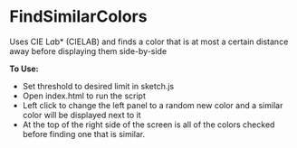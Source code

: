# FindSimilarColors
Uses CIE L*a*b* (CIELAB) and finds a color that is at most a certain distance away before displaying them side-by-side

**To Use:**
- Set threshold to desired limit in sketch.js
- Open index.html to run the script
- Left click to change the left panel to a random new color and a similar color will be displayed next to it
- At the top of the right side of the screen is all of the colors checked before finding one that is similar.
